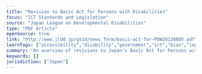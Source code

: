 ```yaml
---
title: "Revision to Basic Act for Persons with Disabilities"
focus: "ICT Standards and Legislation"
source: "Japan League on Developmental Disabilities"
type: "PDF Article"
openSource: true
link: "http://www.jldd.jp/gtid/news_form/basic-act-for-PDW20130805.pdf"
learnTags: ["accessibility","disability","government","ict","bias","legislationAndLaw","rights","fairness"]
summary: "An overview of revisions to Japan's Basic Act for Persons with Disabilities."
keywords: []
jurisdiction: ["Japan"]
---
```

